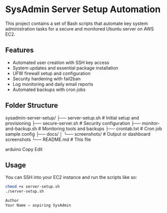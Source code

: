 # SysAdmin Server Setup Automation

This project contains a set of Bash scripts that automate key system administration tasks for a secure and monitored Ubuntu server on AWS EC2.

## Features
- Automated user creation with SSH key access
- System updates and essential package installation
- UFW firewall setup and configuration
- Security hardening with fail2ban
- Log monitoring and daily email reports
- Automated backups with cron jobs

## Folder Structure
sysadmin-server-setup/
├── server-setup.sh # Initial setup and provisioning
├── secure-server.sh # Security configuration
├── monitor-and-backup.sh # Monitoring tools and backups
├── crontab.txt # Cron job sample config
├── docs/
│ └── screenshots/ # Output or dashboard screenshots
└── README.md # This file

arduino
Copy
Edit

## Usage
You can SSH into your EC2 instance and run the scripts like so:

```bash
chmod +x server-setup.sh
./server-setup.sh

Author
Your Name — aspiring SysAdmin
